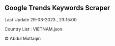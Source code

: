 

## Google Trends Keywords Scraper 
 
Last Update 29-03-2023 , 23:15:00

Country List :
VIETNAM.json



© Abdul Muttaqin 
